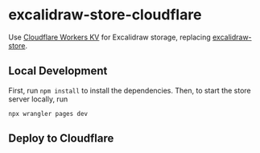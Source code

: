 # excalidraw-store-cloudflare

Use [Cloudflare Workers KV](https://developers.cloudflare.com/kv/) for Excalidraw storage, replacing [excalidraw-store](https://github.com/excalidraw/excalidraw-store).

## Local Development

First, run `npm install` to install the dependencies.
Then, to start the store server locally, run
```
npx wrangler pages dev
```

## Deploy to Cloudflare

